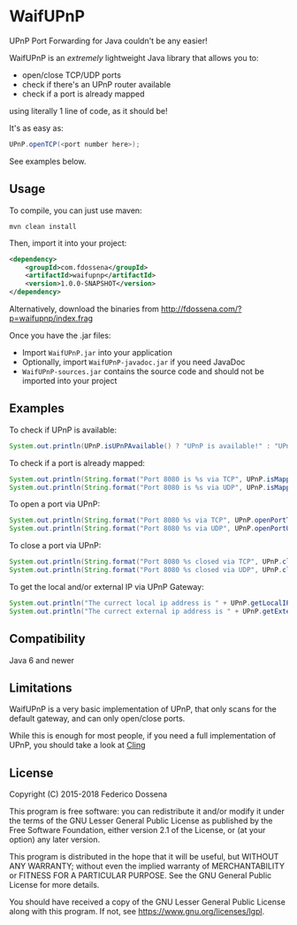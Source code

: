 # WaifUPnP 

UPnP Port Forwarding for Java couldn't be any easier!

WaifUPnP is an _extremely_ lightweight Java library that allows you to:

- open/close TCP/UDP ports
- check if there's an UPnP router available
- check if a port is already mapped

using literally 1 line of code, as it should be! 

It's as easy as:

```java
UPnP.openTCP(<port number here>);
```

See examples below.

## Usage

To compile, you can just use maven:
```
mvn clean install
```

Then, import it into your project:
```xml
<dependency>
    <groupId>com.fdossena</groupId>
    <artifactId>waifupnp</artifactId>
    <version>1.0.0-SNAPSHOT</version>
</dependency>
```

Alternatively, download the binaries from http://fdossena.com/?p=waifupnp/index.frag

Once you have the .jar files:

- Import `WaifUPnP.jar` into your application
- Optionally, import `WaifUPnP-javadoc.jar` if you need JavaDoc
- `WaifUPnP-sources.jar` contains the source code and should not be imported into your project

## Examples

To check if UPnP is available:
```java
System.out.println(UPnP.isUPnPAvailable() ? "UPnP is available!" : "UPnP isn't available.");
```

To check if a port is already mapped:
```java
System.out.println(String.format("Port 8080 is %s via TCP", UPnP.isMappedTCP(8080) ? "open" : "closed"));
System.out.println(String.format("Port 8080 is %s via UDP", UPnP.isMappedUDP(8080) ? "open" : "closed"));
```

To open a port via UPnP:
```java
System.out.println(String.format("Port 8080 %s via TCP", UPnP.openPortTCP(8080) ? "is now open" : "couldn't be opened"));
System.out.println(String.format("Port 8080 %s via UDP", UPnP.openPortUDP(8080) ? "is now open" : "couldn't be opened"));
```

To close a port via UPnP:
```java
System.out.println(String.format("Port 8080 %s closed via TCP", UPnP.closePortTCP(8080) ? "is now" : "couldn't be"));
System.out.println(String.format("Port 8080 %s closed via UDP", UPnP.closePortUDP(8080) ? "is now" : "couldn't be"));
```

To get the local and/or external IP via UPnP Gateway:
```java
System.out.println("The currect local ip address is " + UPnP.getLocalIP());
System.out.println("The currect external ip address is " + UPnP.getExternalIP());
```

## Compatibility

Java 6 and newer

## Limitations

WaifUPnP is a very basic implementation of UPnP, that only scans for the default gateway, and can only open/close ports.

While this is enough for most people, if you need a full implementation of UPnP, you should take a look at [Cling](http://4thline.org/projects/cling/)

## License
Copyright (C) 2015-2018 Federico Dossena

This program is free software: you can redistribute it and/or modify
it under the terms of the GNU Lesser General Public License as published by
the Free Software Foundation, either version 2.1 of the License, or
(at your option) any later version.

This program is distributed in the hope that it will be useful,
but WITHOUT ANY WARRANTY; without even the implied warranty of
MERCHANTABILITY or FITNESS FOR A PARTICULAR PURPOSE.  See the
GNU General Public License for more details.

You should have received a copy of the GNU Lesser General Public License
along with this program.  If not, see <https://www.gnu.org/licenses/lgpl>.

